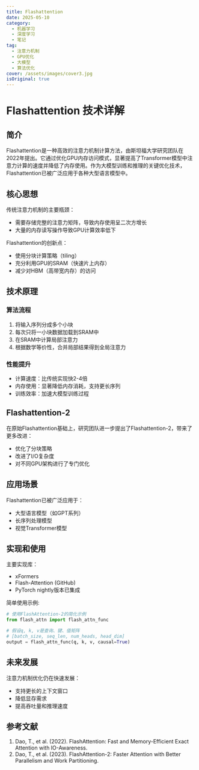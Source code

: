 ```yaml
---
title: Flashattention
date: 2025-05-10
category:
  - 机器学习
  - 深度学习
  - 笔记
tag:
  - 注意力机制
  - GPU优化
  - 大模型
  - 算法优化
cover: /assets/images/cover3.jpg
isOriginal: true
---
```


# Flashattention 技术详解

## 简介

Flashattention是一种高效的注意力机制计算方法，由斯坦福大学研究团队在2022年提出。它通过优化GPU内存访问模式，显著提高了Transformer模型中注意力计算的速度并降低了内存使用。作为大模型训练和推理的关键优化技术，Flashattention已被广泛应用于各种大型语言模型中。

<!-- more -->

## 核心思想

传统注意力机制的主要瓶颈：
- 需要存储完整的注意力矩阵，导致内存使用呈二次方增长
- 大量的内存读写操作导致GPU计算效率低下

Flashattention的创新点：
- 使用分块计算策略（tiling）
- 充分利用GPU的SRAM（快速片上内存）
- 减少对HBM（高带宽内存）的访问

## 技术原理

### 算法流程

1. 将输入序列分成多个小块
2. 每次只将一小块数据加载到SRAM中
3. 在SRAM中计算局部注意力
4. 根据数学等价性，合并局部结果得到全局注意力

### 性能提升

- 计算速度：比传统实现快2-4倍
- 内存使用：显著降低内存消耗，支持更长序列
- 训练效率：加速大模型训练过程

## Flashattention-2

在原始Flashattention基础上，研究团队进一步提出了Flashattention-2，带来了更多改进：

- 优化了分块策略
- 改进了I/O复杂度
- 对不同GPU架构进行了专门优化

## 应用场景

Flashattention已被广泛应用于：
- 大型语言模型（如GPT系列）
- 长序列处理模型
- 视觉Transformer模型

## 实现和使用

主要实现库：
- xFormers
- Flash-Attention (GitHub)
- PyTorch nightly版本已集成

简单使用示例:
```python
# 使用FlashAttention-2的简化示例
from flash_attn import flash_attn_func

# 假设q, k, v是查询、键、值矩阵
# [batch_size, seq_len, num_heads, head_dim]
output = flash_attn_func(q, k, v, causal=True)
```

## 未来发展

注意力机制优化仍在快速发展：
- 支持更长的上下文窗口
- 降低显存需求
- 提高吞吐量和推理速度

## 参考文献

1. Dao, T., et al. (2022). FlashAttention: Fast and Memory-Efficient Exact Attention with IO-Awareness.
2. Dao, T., et al. (2023). FlashAttention-2: Faster Attention with Better Parallelism and Work Partitioning. 